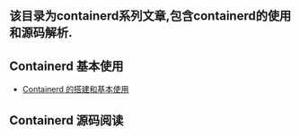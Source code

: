 ## 该目录为containerd系列文章,包含containerd的使用和源码解析.

## Containerd 基本使用
- [Containerd 的搭建和基本使用](./containerd-basic.md)

## Containerd 源码阅读